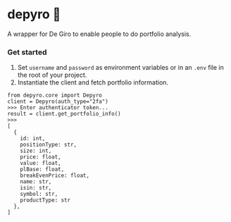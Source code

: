# depyro :money_with_wings:
A wrapper for De Giro to enable people to do portfolio analysis.

### Get started
1. Set `username` and `password` as environment variables or in an `.env` file in the root of your project.
2. Instantiate the client and fetch portfolio information.

```
from depyro.core import Depyro
client = Depyro(auth_type="2fa")
>>> Enter authenticator token...
result = client.get_portfolio_info()
>>>
[
  {
    id: int,
    positionType: str,
    size: int,
    price: float,
    value: float,
    plBase: float,
    breakEvenPrice: float,
    name: str,
    isin: str,
    symbol: str,
    productType: str
  },
]
```
